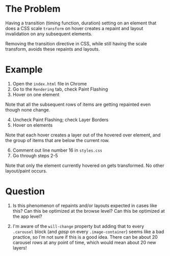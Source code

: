 The Problem
===========

Having a transition (timing function, duration) setting on an element
that does a CSS scale `transform` on hover creates a repaint and layout
invalidation on any subsequent elements.

Removing the transition directive in CSS, while still having the scale
transform, avoids these repaints and layouts.



Example
=======

1. Open the `index.html` file in Chrome
2. Go to the `Rendering` tab, check Paint Flashing
3. Hover on one element

Note that all the subsequent rows of items are getting repainted even
though none change.

4. Uncheck Paint Flashing; check Layer Borders
5. Hover on elements

Note that each hover creates a layer out of the hovered over element,
and the group of items that are below the current row.

6. Comment out line number 16 in `styles.css`
7. Go through steps 2-5

Note that only the element currently hovered on gets transformed. No
other layout/paint occurs.


Question
========

1. Is this phenomenon of repaints and/or layouts expected in cases like
   this? Can this be optimized at the browse level? Can this be
   optimized at the app level?

2. I'm aware of the `will-change` property but adding that to every
   `.carousel` block (and *gasp* on every `.image-container`) seems like
   a bad practice, so I'm not sure if this is a good idea. There can be
   about 20 carousel rows at any point of time, which would mean about
   20 new layers!

